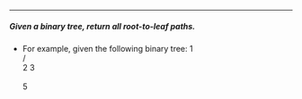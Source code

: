 ***
##### Given a binary tree, return all root-to-leaf paths.

* For example, given the following binary tree:
   1 <br>
 /   \
2     3<br>
 \
  5
